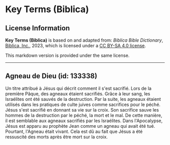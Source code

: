 # Key Terms (Biblica)

## License Information

**Key Terms (Biblica)** is based on and adapted from: _Biblica Bible Dictionary_, [Biblica, Inc.](https://www.biblica.com/), 2023, which is licensed under a [CC BY-SA 4.0 license](https://creativecommons.org/licenses/by-sa/4.0/legalcode.en).

This markdown version is provided under the same license.



--------------------------------

## Agneau de Dieu (id: 133338)

Un titre attribué à Jésus qui décrit comment il s'est sacrifié. Lors de la première Pâque, des agneaux étaient sacrifiés. Grâce à leur sang, les Israélites ont été sauvés de la destruction. Par la suite, les agneaux étaient utilisés dans les pratiques de culte juives comme sacrifices pour le péché. Jésus s'est sacrifié en donnant sa vie sur la croix. Son sacrifice sauve les hommes de la destruction par le péché, la mort et le mal. De cette manière, il est semblable aux agneaux sacrifiés par les Israélites. Dans l'Apocalypse, Jésus est apparu au prophète Jean comme un agneau qui avait été tué. Pourtant, l'Agneau était vivant. Cela est dû au fait que Jésus a été ressuscité des morts après être mort sur la croix.


